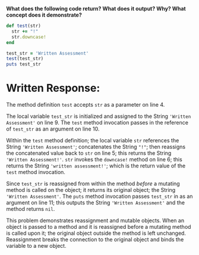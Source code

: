 **What does the following code return? What does it output? Why? What concept does it demonstrate?**

```ruby
def test(str)
  str += "!"
  str.downcase!
end

test_str = 'Written Assessment'
test(test_str)
puts test_str
```
# Written Response:

The method definition `test` accepts `str` as a parameter on line 4.

The local variable `test_str` is initialized and assigned to the String `'Written Assessment'` on line 9. The `test` method invocation passes in the reference of `test_str` as an argument on line 10.

Within the `test` method definition; the local variable `str` references the String `'Written Assessment'`; concatenates the String `"!"`; then reassigns the concatenated value back to `str` on line 5; this returns the String `'Written Assessment!'`. `str` invokes the `downcase!` method on line 6; this returns the String `'written assessment!'`; which is the return value of the `test` method invocation.

Since `test_str` is reassigned from within the method *before* a mutating method is called on the object; it returns its original object; the String `'Written Assessment'`.
The `puts` method invocation passes `test_str` in as an argument on line 11; this outputs the String `'Written Assessment'` and the method returns `nil`.

This problem demonstrates reassignment and mutable objects. When an object is passed to a method and it is reassigned before a mutating method is called upon it; the original object outside the method is left unchanged. Reassignment breaks the connection to the original object and binds the variable to a new object.
